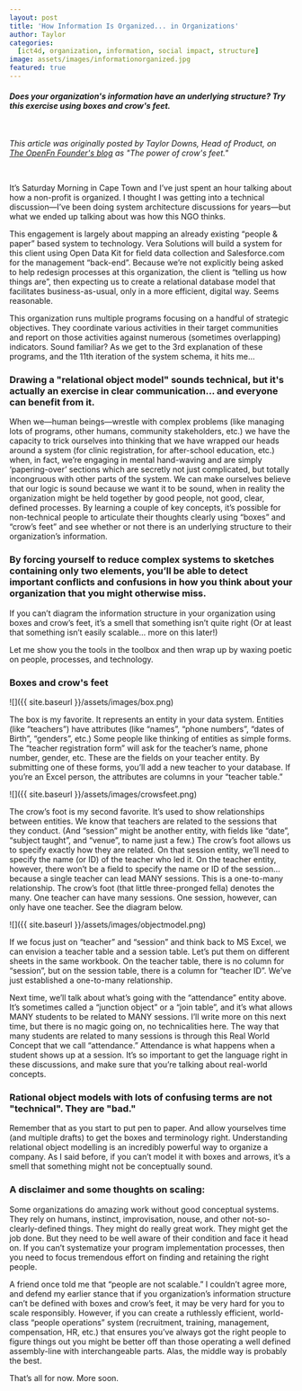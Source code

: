 ```yaml
---
layout: post
title: 'How Information Is Organized... in Organizations'
author: Taylor 
categories:
  [ict4d, organization, information, social impact, structure]
image: assets/images/informationorganized.jpg
featured: true
---
```


#### _Does your organization's information have an underlying structure? Try this exercise using boxes and crow's feet._

<br />

_This article was originally posted by Taylor Downs, Head of Product, on [The OpenFn Founder's blog](https://medium.com/@taylordowns2000) as "The power of crow's feet."_

<br />


It’s Saturday Morning in Cape Town and I’ve just spent an hour talking about how a non-profit is organized. I thought I was getting into a technical discussion—I’ve been doing system architecture discussions for years—but what we ended up talking about was how this NGO thinks.

This engagement is largely about mapping an already existing “people & paper” based system to technology. Vera Solutions will build a system for this client using Open Data Kit for field data collection and Salesforce.com for the management “back-end”. Because we’re not explicitly being asked to help redesign processes at this organization, the client is “telling us how things are”, then expecting us to create a relational database model that facilitates business-as-usual, only in a more efficient, digital way. Seems reasonable.

This organization runs multiple programs focusing on a handful of strategic objectives. They coordinate various activities in their target communities and report on those activities against numerous (sometimes overlapping) indicators. Sound familiar? As we get to the 3rd explanation of these programs, and the 11th iteration of the system schema, it hits me…

### Drawing a "relational object model" sounds technical, but it's actually an exercise in clear communication... and everyone can benefit from it. 

When we—human beings—wrestle with complex problems (like managing lots of programs, other humans, community stakeholders, etc.) we have the capacity to trick ourselves into thinking that we have wrapped our heads around a system (for clinic registration, for after-school education, etc.) when, in fact, we’re engaging in mental hand-waving and are simply ‘papering-over’ sections which are secretly not just complicated, but totally incongruous with other parts of the system. We can make ourselves believe that our logic is sound because we want it to be sound, when in reality the organization might be held together by good people, not good, clear, defined processes. By learning a couple of key concepts, it’s possible for non-technical people to articulate their thoughts clearly using “boxes” and “crow’s feet” and see whether or not there is an underlying structure to their organization’s information.

### By forcing yourself to reduce complex systems to sketches containing only two elements, you’ll be able to detect important conflicts and confusions in how you think about your organization that you might otherwise miss.

If you can’t diagram the information structure in your organization using boxes and crow’s feet, it’s a smell that something isn’t quite right (Or at least that something isn’t easily scalable… more on this later!)

Let me show you the tools in the toolbox and then wrap up by waxing poetic on people, processes, and technology.


### Boxes and crow's feet 

![]({{ site.baseurl }}/assets/images/box.png)

The box is my favorite. It represents an entity in your data system. Entities (like “teachers”) have attributes (like “names”, “phone numbers”, “dates of Birth”, “genders”, etc.) Some people like thinking of entities as simple forms. The “teacher registration form” will ask for the teacher’s name, phone number, gender, etc. These are the fields on your teacher entity. By submitting one of these forms, you’ll add a new teacher to your database. If you’re an Excel person, the attributes are columns in your “teacher table.”

![]({{ site.baseurl }}/assets/images/crowsfeet.png)

The crow’s foot is my second favorite. It’s used to show relationships between entities. We know that teachers are related to the sessions that they conduct. (And “session” might be another entity, with fields like “date”, “subject taught”, and “venue”, to name just a few.) The crow’s foot allows us to specify exactly how they are related. On that session entity, we’ll need to specify the name (or ID) of the teacher who led it. On the teacher entity, however, there won’t be a field to specify the name or ID of the session… because a single teacher can lead MANY sessions. This is a one-to-many relationship. The crow’s foot (that little three-pronged fella) denotes the many. One teacher can have many sessions. One session, however, can only have one teacher. See the diagram below.

![]({{ site.baseurl }}/assets/images/objectmodel.png)


If we focus just on “teacher” and “session” and think back to MS Excel, we can envision a teacher table and a session table. Let’s put them on different sheets in the same workbook. On the teacher table, there is no column for “session”, but on the session table, there is a column for “teacher ID”. We’ve just established a one-to-many relationship.

Next time, we’ll talk about what’s going with the “attendance” entity above. It’s sometimes called a “junction object” or a “join table”, and it’s what allows MANY students to be related to MANY sessions. I’ll write more on this next time, but there is no magic going on, no technicalities here. The way that many students are related to many sessions is through this Real World Concept that we call “attendance.” Attendance is what happens when a student shows up at a session. It’s so important to get the language right in these discussions, and make sure that you’re talking about real-world concepts.

### Rational object models with lots of confusing terms are not "technical". They are "bad."

Remember that as you start to put pen to paper. And allow yourselves time (and multiple drafts) to get the boxes and terminology right. Understanding relational object modelling is an incredibly powerful way to organize a company. As I said before, if you can’t model it with boxes and arrows, it’s a smell that something might not be conceptually sound.

### A disclaimer and some thoughts on scaling:

Some organizations do amazing work without good conceptual systems. They rely on humans, instinct, improvisation, nouse, and other not-so-clearly-defined things. They might do really great work. They might get the job done. But they need to be well aware of their condition and face it head on. If you can’t systematize your program implementation processes, then you need to focus tremendous effort on finding and retaining the right people.

A friend once told me that “people are not scalable.” I couldn’t agree more, and defend my earlier stance that if you organization’s information structure can’t be defined with boxes and crow’s feet, it may be very hard for you to scale responsibly. However, if you can create a ruthlessly efficient, world-class “people operations” system (recruitment, training, management, compensation, HR, etc.) that ensures you’ve always got the right people to figure things out you might be better off than those operating a well defined assembly-line with interchangeable parts. Alas, the middle way is probably the best.

That’s all for now. More soon.
